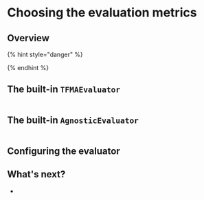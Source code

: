 # Choosing the evaluation metrics

## Overview



{% hint style="danger" %}

{% endhint %}

## The built-in `TFMAEvaluator`

```python

```

## The built-in `AgnosticEvaluator`

```python

```

## Configuring the evaluator

## What's next?

* 
